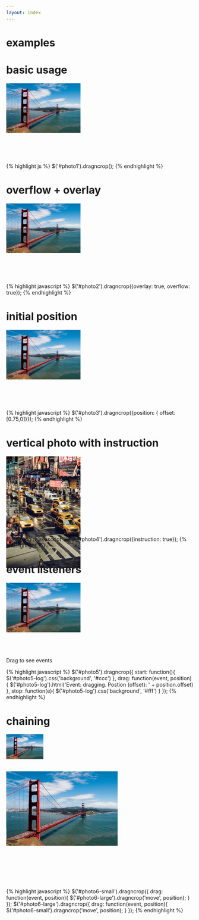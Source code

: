 ```yaml
---
layout: index
---
```


# examples

basic usage
===========

  <div style="width: 200px; height:200px">
    <img src="images/photo-sf.jpeg" id="photo1"/>
  </div>

<script type="text/javascript">
$('#photo1').dragncrop();
</script>

{% highlight js %}
$('#photo1').dragncrop();
{% endhighlight %}


overflow + overlay
==================

  <div style="width: 200px; height:200px">
    <img src="images/photo-sf.jpeg" id="photo2"/>
  </div>

<script type="text/javascript">
$('#photo2').dragncrop({overlay: true, overflow: true});
</script>

{% highlight javascript %}
$('#photo2').dragncrop({overlay: true, overflow: true});
{% endhighlight %}


initial position
================

  <div style="width: 200px; height:200px">
    <img src="images/photo-sf.jpeg" id="photo3"/>
  </div>

<script type="text/javascript">
$('#photo3').dragncrop({position: { offset: [0.75,0]}});
</script>

{% highlight javascript %}
$('#photo3').dragncrop({position: { offset: [0.75,0]}});
{% endhighlight %}


vertical photo with instruction
=================================

  <div style="width: 200px; height:200px">
    <img src="images/photo-ny.jpeg" id="photo4"/>
  </div>

<script type="text/javascript">
$('#photo4').dragncrop({instruction: true});
</script>

{% highlight javascript %}
$('#photo4').dragncrop({instruction: true});
{% endhighlight %}


event listeners
=================================

  <div style="width: 200px; height:200px">
    <img src="images/photo-sf.jpeg" id="photo5"/>
  </div>
  <div id="photo5-log">Drag to see events</div>

<script type="text/javascript">
$('#photo5').dragncrop({
  start: function(){
    $('#photo5-log').css('background', '#ccc')
  },
  drag: function(event, position){
    console.log(arguments)
    $('#photo5-log').html('Event: dragging. Postion (offset): ' + position.offset)
  },
  stop: function(e){
    $('#photo5-log').css('background', '#fff')
  }
});
</script>

{% highlight javascript %}
$('#photo5').dragncrop({
  start: function(){
    $('#photo5-log').css('background', '#ccc')
  },
  drag: function(event, position){
    $('#photo5-log').html('Event: dragging. Postion (offset): ' + position.offset)
  },
  stop: function(e){
    $('#photo5-log').css('background', '#fff')
  }
});
{% endhighlight %}





chaining
=================================

  <div style="width: 100px; height:100px">
    <img src="images/photo-sf.jpeg" id="photo6-small"/>
  </div>

  <div style="width: 300px; height:300px">
    <img src="images/photo-sf.jpeg" id="photo6-large"/>
  </div>


<script type="text/javascript">
$('#photo6-small').dragncrop({
  drag: function(event, position){
    $('#photo6-large').dragncrop('move', position);
  }
});
$('#photo6-large').dragncrop({
  drag: function(event, position){
    $('#photo6-small').dragncrop('move', position);
  }
});
</script>


{% highlight javascript %}
$('#photo6-small').dragncrop({
  drag: function(event, position){
    $('#photo6-large').dragncrop('move', position);
  }
});
$('#photo6-large').dragncrop({
  drag: function(event, position){
    $('#photo6-small').dragncrop('move', position);
  }
});
{% endhighlight %}